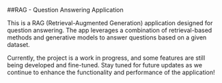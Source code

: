 ##RAG - Question Answering Application

This is a RAG (Retrieval-Augmented Generation) application designed for question answering. The app leverages a combination of retrieval-based methods and generative models to answer questions based on a given dataset.

Currently, the project is a work in progress, and some features are still being developed and fine-tuned. Stay tuned for future updates as we continue to enhance the functionality and performance of the application!
